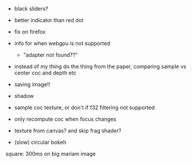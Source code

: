 - black sliders?
- better indicator than red dot
- fix on firefox
- info for when webgpu is not supported
    - "adapter not found??"
- instead of my thing do the thing from the paper, comparing sample vs center coc and depth etc
- saving image!!
- shadow

- sample coc texture, or don't if f32 filtering not supported
- only recompute coc when focus changes

- texture from canvas? and skip frag shader?

- (slow) circular bokeh

square: 300ms on big mariam image
